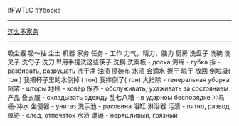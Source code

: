 #FWTLC #Уборка
****
[这么多家务](https://www.youtube.com/embed/uV__kdJNmfY?si=yQ62KDjF-HciSuhs)
****
 吸尘器
 吸～抽
 尘土
 机器
 家务
 任务 - 工作
 力气，精力，脑力
 厨房
 洗盘子
 洗碗
 洗叉子
 洗勺子
 洗刀
 !!!用手搓洗这些筷子
 洗锅
 洗案板 - доска
 海绵 - губка
 拆 - разбирать, разрушать
 洗干净
 油渍
 擦碗布
 水渍
 会滴水
 擦干
 晾干
 放回
 倒垃圾( тон )
 我把杯子里的水倒掉 ( тон)
 我摔倒了( тон)
 大扫除 - генеральная уборка
 窗帘 - шторы
 地毯 - ковёр
 保养 - обслуживать, ухаживать за состоянием 产品
 叠衣服 - складывать одежду 
 乱七八糟 - в ударном беспорядке
 冲马桶-冲水
 坐便器 - унитаз
 洗手池 - раковина
 浴缸
 淋浴器
 污渍 - пятно, развод 
 痕迹 - след, отпечаток 
 水渍
 邋遢 - неряшливый, грязный